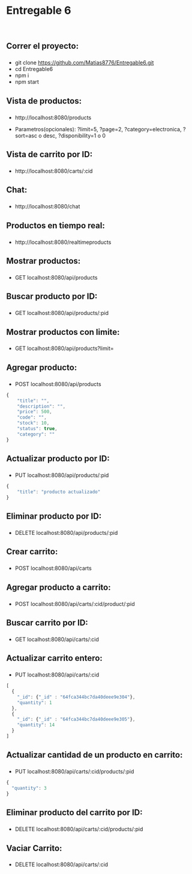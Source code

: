 # Entregable 6

&nbsp;

## Correr el proyecto:

###

-   git clone https://github.com/Matias8776/Entregable6.git
-   cd Entregable6
-   npm i
-   npm start


## Vista de productos:

###

-   http://localhost:8080/products

-   Parametros(opcionales):
    ?limit=5,
    ?page=2,
    ?category=electronica,
    ?sort=asc o desc,
    ?disponibility=1 o 0

## Vista de carrito por ID:

###

-   http://localhost:8080/carts/:cid

## Chat:

###

-   http://localhost:8080/chat

## Productos en tiempo real:

###

-   http://localhost:8080/realtimeproducts

## Mostrar productos:

###

-   GET localhost:8080/api/products

## Buscar producto por ID:

###

-   GET localhost:8080/api/products/:pid

## Mostrar productos con limite:

###

-   GET localhost:8080/api/products?limit=

## Agregar producto:

###

-   POST localhost:8080/api/products

```javascript
{
    "title": "",
    "description": "",
    "price": 500,
    "code": "",
    "stock": 10,
    "status": true,
    "category": ""
}
```

## Actualizar producto por ID:

###

-   PUT localhost:8080/api/products/:pid

```javascript
{
    "title": "producto actualizado"
}
```

## Eliminar producto por ID:

###

-   DELETE localhost:8080/api/products/:pid

## Crear carrito:

###

-   POST localhost:8080/api/carts

## Agregar producto a carrito:

###

-   POST localhost:8080/api/carts/:cid/product/:pid

## Buscar carrito por ID:

###

-   GET localhost:8080/api/carts/:cid

## Actualizar carrito entero:

###

-   PUT localhost:8080/api/carts/:cid

```javascript
[
  {
    "_id": {"_id" : "64fca344bc7da40deee9e304"},
    "quantity": 1
  },
  {
    "_id": {"_id" : "64fca344bc7da40deee9e305"},
    "quantity": 14
  }
]
```

## Actualizar cantidad de un producto en carrito:

###

-   PUT localhost:8080/api/carts/:cid/products/:pid

```javascript
{
  "quantity": 3
}
```

## Eliminar producto del carrito por ID:

###

-   DELETE localhost:8080/api/carts/:cid/products/:pid

## Vaciar Carrito:

###

-   DELETE localhost:8080/api/carts/:cid


